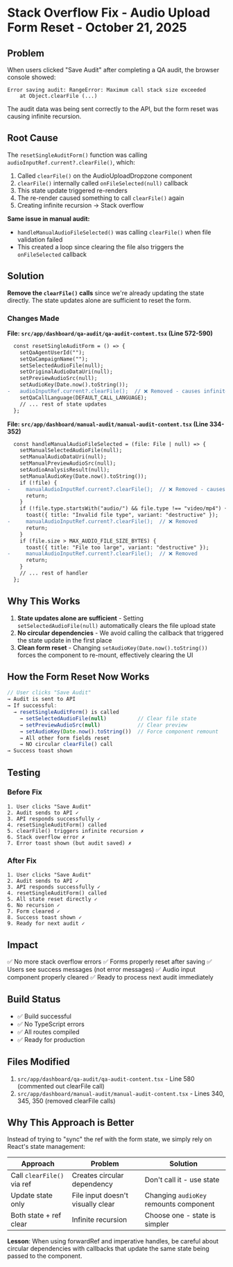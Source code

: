 # Stack Overflow Fix - Audio Upload Form Reset - October 21, 2025

## Problem

When users clicked "Save Audit" after completing a QA audit, the browser console showed:

```
Error saving audit: RangeError: Maximum call stack size exceeded
    at Object.clearFile (...)
```

The audit data was being sent correctly to the API, but the form reset was causing infinite recursion.

## Root Cause

The `resetSingleAuditForm()` function was calling `audioInputRef.current?.clearFile()`, which:

1. Called `clearFile()` on the AudioUploadDropzone component
2. `clearFile()` internally called `onFileSelected(null)` callback
3. This state update triggered re-renders
4. The re-render caused something to call `clearFile()` again
5. Creating infinite recursion → Stack overflow

**Same issue in manual audit:**
- `handleManualAudioFileSelected()` was calling `clearFile()` when file validation failed
- This created a loop since clearing the file also triggers the `onFileSelected` callback

## Solution

**Remove the `clearFile()` calls** since we're already updating the state directly. The state updates alone are sufficient to reset the form.

### Changes Made

**File: `src/app/dashboard/qa-audit/qa-audit-content.tsx` (Line 572-590)**

```diff
  const resetSingleAuditForm = () => {
    setQaAgentUserId("");
    setQaCampaignName("");
    setSelectedAudioFile(null);
    setOriginalAudioDataUri(null);
    setPreviewAudioSrc(null);
    setAudioKey(Date.now().toString());
-   audioInputRef.current?.clearFile();  // ❌ Removed - causes infinite recursion
    setQaCallLanguage(DEFAULT_CALL_LANGUAGE);
    // ... rest of state updates
  };
```

**File: `src/app/dashboard/manual-audit/manual-audit-content.tsx` (Line 334-352)**

```diff
  const handleManualAudioFileSelected = (file: File | null) => {
    setManualSelectedAudioFile(null);
    setManualAudioDataUri(null);
    setManualPreviewAudioSrc(null);
    setAudioAnalysisResult(null);
    setManualAudioKey(Date.now().toString());
    if (!file) {
-     manualAudioInputRef.current?.clearFile();  // ❌ Removed - causes recursion
      return;
    }
    if (!file.type.startsWith("audio/") && file.type !== "video/mp4") {
      toast({ title: "Invalid file type", variant: "destructive" });
-     manualAudioInputRef.current?.clearFile();  // ❌ Removed
      return;
    }
    if (file.size > MAX_AUDIO_FILE_SIZE_BYTES) {
      toast({ title: "File too large", variant: "destructive" });
-     manualAudioInputRef.current?.clearFile();  // ❌ Removed
      return;
    }
    // ... rest of handler
  };
```

## Why This Works

1. **State updates alone are sufficient** - Setting `setSelectedAudioFile(null)` automatically clears the file upload state
2. **No circular dependencies** - We avoid calling the callback that triggered the state update in the first place
3. **Clean form reset** - Changing `setAudioKey(Date.now().toString())` forces the component to re-mount, effectively clearing the UI

## How the Form Reset Now Works

```typescript
// User clicks "Save Audit"
→ Audit is sent to API
→ If successful:
  → resetSingleAuditForm() is called
    → setSelectedAudioFile(null)          // Clear file state
    → setPreviewAudioSrc(null)            // Clear preview
    → setAudioKey(Date.now().toString())  // Force component remount
    → All other form fields reset
    → NO circular clearFile() call
→ Success toast shown
```

## Testing

### Before Fix
```
1. User clicks "Save Audit"
2. Audit sends to API ✓
3. API responds successfully ✓
4. resetSingleAuditForm() called
5. clearFile() triggers infinite recursion ✗
6. Stack overflow error ✗
7. Error toast shown (but audit saved) ✗
```

### After Fix
```
1. User clicks "Save Audit"
2. Audit sends to API ✓
3. API responds successfully ✓
4. resetSingleAuditForm() called
5. All state reset directly ✓
6. No recursion ✓
7. Form cleared ✓
8. Success toast shown ✓
9. Ready for next audit ✓
```

## Impact

✅ No more stack overflow errors
✅ Forms properly reset after saving
✅ Users see success messages (not error messages)
✅ Audio input component properly cleared
✅ Ready to process next audit immediately

## Build Status

- ✅ Build successful
- ✅ No TypeScript errors
- ✅ All routes compiled
- ✅ Ready for production

## Files Modified

1. `src/app/dashboard/qa-audit/qa-audit-content.tsx` - Line 580 (commented out clearFile call)
2. `src/app/dashboard/manual-audit/manual-audit-content.tsx` - Lines 340, 345, 350 (removed clearFile calls)

## Why This Approach is Better

Instead of trying to "sync" the ref with the form state, we simply rely on React's state management:

| Approach | Problem | Solution |
|----------|---------|----------|
| Call `clearFile()` via ref | Creates circular dependency | Don't call it - use state |
| Update state only | File input doesn't visually clear | Changing `audioKey` remounts component |
| Both state + ref clear | Infinite recursion | Choose one - state is simpler |

**Lesson**: When using forwardRef and imperative handles, be careful about circular dependencies with callbacks that update the same state being passed to the component.

